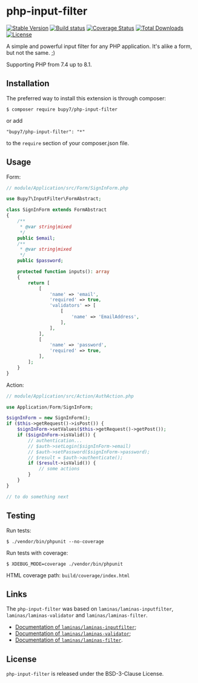 php-input-filter
===

[![Stable Version](https://poser.pugx.org/bupy7/php-input-filter/v/stable)](https://packagist.org/packages/bupy7/php-input-filter)
[![Build status](https://github.com/bupy7/php-input-filter/actions/workflows/build.yml/badge.svg)](https://github.com/bupy7/php-input-filter/actions/workflows/build.yml)
[![Coverage Status](https://coveralls.io/repos/github/bupy7/php-input-filter/badge.svg?branch=master)](https://coveralls.io/github/bupy7/php-input-filter?branch=master)
[![Total Downloads](https://poser.pugx.org/bupy7/php-input-filter/downloads)](https://packagist.org/packages/bupy7/php-input-filter)
[![License](https://poser.pugx.org/bupy7/php-input-filter/license)](https://packagist.org/packages/bupy7/php-input-filter)

A simple and powerful input filter for any PHP application. It's alike a form, but not the same. ;)

Supporting PHP from 7.4 up to 8.1.

Installation
---

The preferred way to install this extension is through composer:

```
$ composer require bupy7/php-input-filter
```

or add

```
"bupy7/php-input-filter": "*"
```

to the `require` section of your composer.json file.

Usage
---

Form:

```php
// module/Application/src/Form/SignInForm.php

use Bupy7\InputFilter\FormAbstract;

class SignInForm extends FormAbstract
{
    /**
     * @var string|mixed
     */
    public $email;
    /**
     * @var string|mixed
     */
    public $password;

    protected function inputs(): array
    {
        return [
            [
                'name' => 'email',
                'required' => true,
                'validators' => [
                    [
                        'name' => 'EmailAddress',
                    ],
                ],
            ],
            [
                'name' => 'password',
                'required' => true,
            ],
        ];
    }
}
```

Action:

```php
// module/Application/src/Action/AuthAction.php

use Application/Form/SignInForm;

$signInForm = new SignInForm();
if ($this->getRequest()->isPost()) {
    $signInForm->setValues($this->getRequest()->getPost());
    if ($signInForm->isValid()) {
        // authentication...
        // $auth->setLogin($signInForm->email)
        // $auth->setPassword($signInForm->password);
        // $result = $auth->authenticate();
        if ($result->isValid()) {
            // some actions
        }
    }
}

// to do something next
```

Testing
---

Run tests:

```
$ ./vendor/bin/phpunit --no-coverage
```

Run tests with coverage:

```
$ XDEBUG_MODE=coverage ./vendor/bin/phpunit
```

HTML coverage path: `build/coverage/index.html`

Links
-----

The `php-input-filter` was based on `laminas/laminas-inputfilter`, `laminas/laminas-validator`
and `laminas/laminas-filter`.

- [Documentation of `laminas/laminas-inputfilter`](https://docs.laminas.dev/laminas-inputfilter/);
- [Documentation of `laminas/laminas-validator`](https://docs.laminas.dev/laminas-validator/);
- [Documentation of `laminas/laminas-filter`](https://docs.laminas.dev/laminas-filter/).

License
-------

`php-input-filter` is released under the BSD-3-Clause License.
